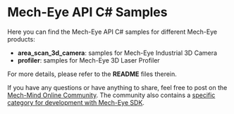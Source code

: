 # Mech-Eye API C# Samples

Here you can find the Mech-Eye API C# samples for different Mech-Eye products:

- **area_scan_3d_camera**: samples for Mech-Eye Industrial 3D Camera
- **profiler**: samples for Mech-Eye 3D Laser Profiler

For more details, please refer to the **README** files therein.

If you have any questions or have anything to share, feel free to post on the [Mech-Mind Online Community](https://community.mech-mind.com/). The community also contains a [specific category for development with Mech-Eye SDK](https://community.mech-mind.com/c/mech-eye-sdk-development/19).
